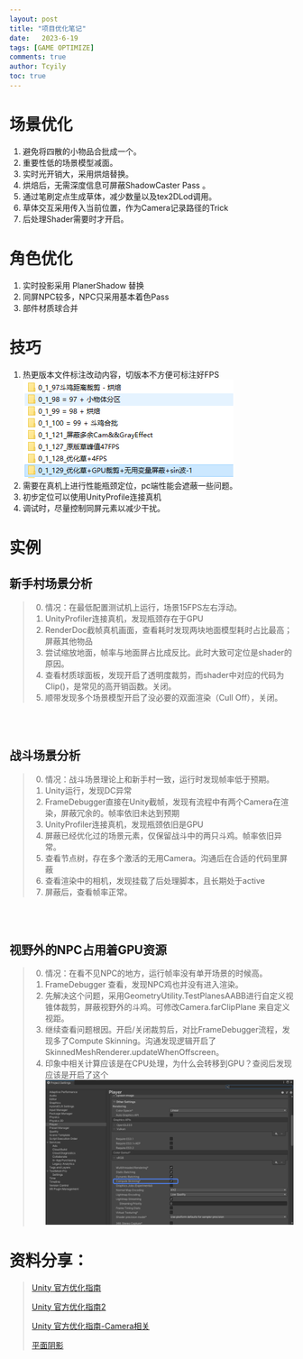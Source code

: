 ```yaml
---
layout: post
title: "项目优化笔记"
date:   2023-6-19
tags: [GAME OPTIMIZE]
comments: true
author: Tcyily
toc: true 
---
```


# 场景优化
1. 避免将四散的小物品合批成一个。
2. 重要性低的场景模型减面。
3. 实时光开销大，采用烘焙替换。
4. 烘焙后，无需深度信息可屏蔽ShadowCaster Pass 。
5. 通过笔刷定点生成草体，减少数量以及tex2DLod调用。
6. 草体交互采用传入当前位置，作为Camera记录路径的Trick
7. 后处理Shader需要时才开启。

# 角色优化
1. 实时投影采用 PlanerShadow 替换
2. 同屏NPC较多，NPC只采用基本着色Pass
3. 部件材质球合并

# 技巧
1. 热更版本文件标注改动内容，切版本不方便可标注好FPS
![历史记录示例](/_res/2023-6-19-优化记录/1.PNG)  
1. 需要在真机上进行性能瓶颈定位，pc端性能会遮蔽一些问题。
2. 初步定位可以使用UnityProfile连接真机
3. 调试时，尽量控制同屏元素以减少干扰。

# 实例

## 新手村场景分析
> 0. 情况：在最低配置测试机上运行，场景15FPS左右浮动。
> 1. UnityProfiler连接真机，发现瓶颈存在于GPU
> 2. RenderDoc截帧真机画面，查看耗时发现两块地面模型耗时占比最高；屏蔽其他物品
> 3. 尝试缩放地面，帧率与地面屏占比成反比。此时大致可定位是shader的原因。
> 4. 查看材质球面板，发现开启了透明度裁剪，而shader中对应的代码为Clip()，是常见的高开销函数。关闭。
> 5. 顺带发现多个场景模型开启了没必要的双面渲染（Cull Off），关闭。

<br/><br/>

## 战斗场景分析
> 0. 情况：战斗场景理论上和新手村一致，运行时发现帧率低于预期。
> 1. Unity运行，发现DC异常
> 2. FrameDebugger直接在Unity截帧，发现有流程中有两个Camera在渲染，屏蔽冗余的。帧率依旧未达到预期
> 3. UnityProfiler连接真机，发现瓶颈依旧是GPU
> 4. 屏蔽已经优化过的场景元素，仅保留战斗中的两只斗鸡。帧率依旧异常。
> 5. 查看节点树，存在多个激活的无用Camera。沟通后在合适的代码里屏蔽
> 6. 查看渲染中的相机，发现挂载了后处理脚本，且长期处于active
> 7.  屏蔽后，查看帧率正常。

<br/><br/>

## 视野外的NPC占用着GPU资源
  > 0. 情况：在看不见NPC的地方，运行帧率没有单开场景的时候高。
  > 1. FrameDebugger 查看，发现NPC鸡也并没有进入渲染。
  > 2. 先解决这个问题，采用GeometryUtility.TestPlanesAABB进行自定义视锥体裁剪，屏蔽视野外的斗鸡。可修改Camera.farClipPlane 来自定义视距。
  > 3. 继续查看问题根因。开启/关闭裁剪后，对比FrameDebugger流程，发现多了Compute Skinning。沟通发现逻辑开启了SkinnedMeshRenderer.updateWhenOffscreen。
  > 4. 印象中相关计算应该是在CPU处理，为什么会转移到GPU？查阅后发现应该是开启了这个
  ![GPU Skining 开关](/_res/2023-6-19-优化记录/2.png)  

# 资料分享：
> [Unity 官方优化指南](https://learn.u3d.cn/tutorial/mobile-game-optimization?chapterId=63562b28edca72001f21d125#61164663feec0d00200df1da)
> 
> [Unity 官方优化指南2](https://learn.u3d.cn/tutorial/unity-optimization-metaverse?chapterId=63562b26edca72001f21d020#62caf111c856c1002066c7bf)
>
> [Unity 官方优化指南-Camera相关](https://blog.unity.com/cn/games/part-2-optimize-game-performance-with-camera-usage)
> 
> [平面阴影](https://zhuanlan.zhihu.com/p/31504088)
